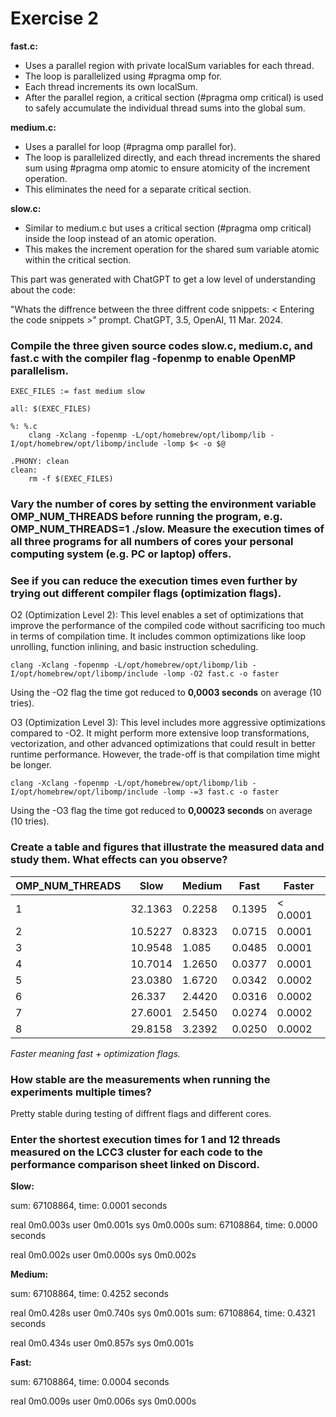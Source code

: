 # Exercise 2

**fast.c:**
- Uses a parallel region with private localSum variables for each thread.
- The loop is parallelized using #pragma omp for.
- Each thread increments its own localSum.
- After the parallel region, a critical section (#pragma omp critical) is used to safely accumulate the individual thread sums into the global sum.

**medium.c:**
- Uses a parallel for loop (#pragma omp parallel for).
- The loop is parallelized directly, and each thread increments the shared sum using #pragma omp atomic to ensure atomicity of the increment operation.
- This eliminates the need for a separate critical section.

**slow.c:**
- Similar to medium.c but uses a critical section (#pragma omp critical) inside the loop instead of an atomic operation.
- This makes the increment operation for the shared sum variable atomic within the critical section.

This part was generated with ChatGPT to get a low level of understanding about the code:

"Whats the diffrence between the three diffrent code snippets: < Entering the code snippets >" prompt. ChatGPT, 3.5, OpenAI, 11 Mar. 2024. 

### Compile the three given source codes slow.c, medium.c, and fast.c with the compiler flag -fopenmp to enable OpenMP parallelism.

```
EXEC_FILES := fast medium slow

all: $(EXEC_FILES)

%: %.c
	clang -Xclang -fopenmp -L/opt/homebrew/opt/libomp/lib -I/opt/homebrew/opt/libomp/include -lomp $< -o $@ 

.PHONY: clean
clean:
	rm -f $(EXEC_FILES)

```

### Vary the number of cores by setting the environment variable OMP_NUM_THREADS before running the program, e.g. OMP_NUM_THREADS=1 ./slow. Measure the execution times of all three programs for all numbers of cores your personal computing system (e.g. PC or laptop) offers.

### See if you can reduce the execution times even further by trying out different compiler flags (optimization flags).

O2 (Optimization Level 2):
This level enables a set of optimizations that improve the performance of the compiled code without sacrificing too much in terms of compilation time. It includes common optimizations like loop unrolling, function inlining, and basic instruction scheduling.

```
clang -Xclang -fopenmp -L/opt/homebrew/opt/libomp/lib -I/opt/homebrew/opt/libomp/include -lomp -O2 fast.c -o faster
```

Using the -O2 flag the time got reduced to **0,0003 seconds** on average (10 tries).

O3 (Optimization Level 3):
This level includes more aggressive optimizations compared to -O2. It might perform more extensive loop transformations, vectorization, and other advanced optimizations that could result in better runtime performance. However, the trade-off is that compilation time might be longer.

```
clang -Xclang -fopenmp -L/opt/homebrew/opt/libomp/lib -I/opt/homebrew/opt/libomp/include -lomp -=3 fast.c -o faster
```

Using the -O3 flag the time got reduced to **0,00023 seconds** on average (10 tries).

### Create a table and figures that illustrate the measured data and study them. What effects can you observe?

| OMP_NUM_THREADS | Slow    | Medium | Fast   | Faster   |
|-----------------|---------|--------|--------|----------|
| 1    	   		  | 32.1363 | 0.2258 | 0.1395 |	< 0.0001 |
| 2    	   		  | 10.5227 | 0.8323 | 0.0715 | 0.0001   |
| 3    	   		  | 10.9548 | 1.085  | 0.0485 |	0.0001   |
| 4    	   		  | 10.7014 | 1.2650 | 0.0377 | 0.0001   |
| 5    	   		  | 23.0380 | 1.6720 | 0.0342 | 0.0002   |
| 6    	   		  | 26.337  | 2.4420 | 0.0316 | 0.0002   |
| 7    	   		  | 27.6001 | 2.5450 | 0.0274 | 0.0002   |
| 8    	   		  | 29.8158 | 3.2392 | 0.0250 | 0.0002   |

*Faster meaning fast + optimization flags.*

### How stable are the measurements when running the experiments multiple times?

Pretty stable during testing of diffrent flags and different cores.

### Enter the shortest execution times for 1 and 12 threads measured on the LCC3 cluster for each code to the performance comparison sheet linked on Discord.

**Slow:**

sum: 67108864, time: 0.0001 seconds

real	0m0.003s
user	0m0.001s
sys	0m0.000s
sum: 67108864, time: 0.0000 seconds

real	0m0.002s
user	0m0.000s
sys	0m0.002s

**Medium:**

sum: 67108864, time: 0.4252 seconds

real	0m0.428s
user	0m0.740s
sys	0m0.001s
sum: 67108864, time: 0.4321 seconds

real	0m0.434s
user	0m0.857s
sys	0m0.001s

**Fast:**

sum: 67108864, time: 0.0004 seconds

real	0m0.009s
user	0m0.006s
sys	0m0.000s
